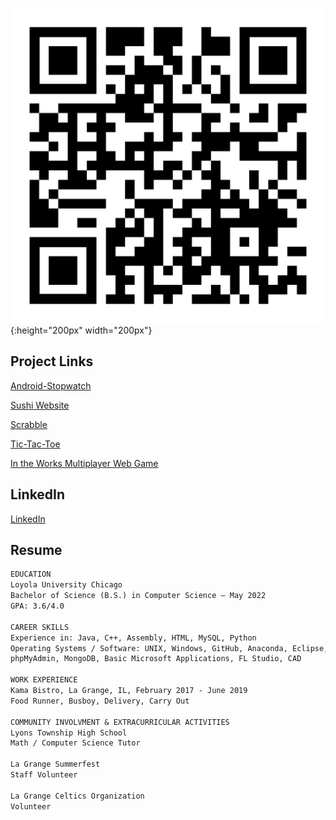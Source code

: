 ![QR Code](/githubQR.png){:height="200px" width="200px"}



## Project Links

[Android-Stopwatch](https://github.com/duncanrout/Android-Stopwatch) 

[Sushi Website](https://github.com/duncanrout/Sushi-Database-Website) 

[Scrabble](https://github.com/jackfornaro/scrabble)

[Tic-Tac-Toe](https://github.com/duncanrout/Tic-Tac-Toe)

[In the Works Multiplayer Web Game](https://github.com/duncanrout/Node-Game)


## LinkedIn

[LinkedIn](https://www.linkedin.com/in/duncan-rout-63390019b)


## Resume

```markdown
EDUCATION
Loyola University Chicago
Bachelor of Science (B.S.) in Computer Science – May 2022
GPA: 3.6/4.0

CAREER SKILLS
Experience in: Java, C++, Assembly, HTML, MySQL, Python
Operating Systems / Software: UNIX, Windows, GitHub, Anaconda, Eclipse, XAMPP, 
phpMyAdmin, MongoDB, Basic Microsoft Applications, FL Studio, CAD

WORK EXPERIENCE
Kama Bistro, La Grange, IL, February 2017 - June 2019
Food Runner, Busboy, Delivery, Carry Out 

COMMUNITY INVOLVMENT & EXTRACURRICULAR ACTIVITIES
Lyons Township High School
Math / Computer Science Tutor

La Grange Summerfest
Staff Volunteer

La Grange Celtics Organization
Volunteer
```

